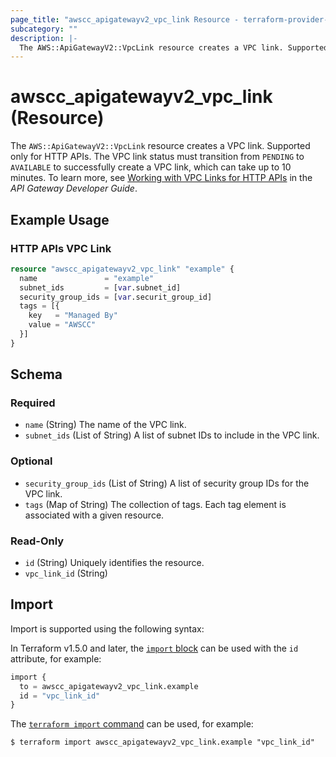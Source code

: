 ```yaml
---
page_title: "awscc_apigatewayv2_vpc_link Resource - terraform-provider-awscc"
subcategory: ""
description: |-
  The AWS::ApiGatewayV2::VpcLink resource creates a VPC link. Supported only for HTTP APIs. The VPC link status must transition from PENDING to AVAILABLE to successfully create a VPC link, which can take up to 10 minutes. To learn more, see Working with VPC Links for HTTP APIs https://docs.aws.amazon.com/apigateway/latest/developerguide/http-api-vpc-links.html in the API Gateway Developer Guide.
---
```


# awscc_apigatewayv2_vpc_link (Resource)

The ``AWS::ApiGatewayV2::VpcLink`` resource creates a VPC link. Supported only for HTTP APIs. The VPC link status must transition from ``PENDING`` to ``AVAILABLE`` to successfully create a VPC link, which can take up to 10 minutes. To learn more, see [Working with VPC Links for HTTP APIs](https://docs.aws.amazon.com/apigateway/latest/developerguide/http-api-vpc-links.html) in the *API Gateway Developer Guide*.

## Example Usage

### HTTP APIs VPC Link

```terraform
resource "awscc_apigatewayv2_vpc_link" "example" {
  name               = "example"
  subnet_ids         = [var.subnet_id]
  security_group_ids = [var.securit_group_id]
  tags = [{
    key   = "Managed By"
    value = "AWSCC"
  }]
}
```

<!-- schema generated by tfplugindocs -->
## Schema

### Required

- `name` (String) The name of the VPC link.
- `subnet_ids` (List of String) A list of subnet IDs to include in the VPC link.

### Optional

- `security_group_ids` (List of String) A list of security group IDs for the VPC link.
- `tags` (Map of String) The collection of tags. Each tag element is associated with a given resource.

### Read-Only

- `id` (String) Uniquely identifies the resource.
- `vpc_link_id` (String)

## Import

Import is supported using the following syntax:

In Terraform v1.5.0 and later, the [`import` block](https://developer.hashicorp.com/terraform/language/import) can be used with the `id` attribute, for example:

```terraform
import {
  to = awscc_apigatewayv2_vpc_link.example
  id = "vpc_link_id"
}
```

The [`terraform import` command](https://developer.hashicorp.com/terraform/cli/commands/import) can be used, for example:

```shell
$ terraform import awscc_apigatewayv2_vpc_link.example "vpc_link_id"
```
